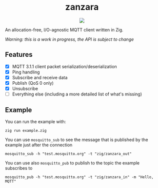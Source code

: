 <h1 align="center">zanzara</h1>
<p align="center">
    <a href="LICENSE"><img src="https://badgen.net/github/license/rbino/zanzara" /></a>
</p>

An allocation-free, I/O-agnostic MQTT client written in Zig.

_Warning: this is a work in progress, the API is subject to change_

## Features

- [x] MQTT 3.1.1 client packet serialization/deserialization
- [x] Ping handling
- [x] Subscribe and receive data
- [x] Publish (QoS 0 only)
- [x] Unsubscribe
- [ ] Everything else (including a more detailed list of what's missing)

## Example

You can run the example with:

```
zig run example.zig
```

You can use `mosquitto_sub` to see the message that is published by the example just after the
connection

```
mosquitto_sub -h "test.mosquitto.org" -t "zig/zanzara_out"
```

You can use also `mosquitto_pub` to publish to the topic the example subscribes to

```
mosquitto_pub -h "test.mosquitto.org" -t "zig/zanzara_in" -m "Hello, MQTT"
```
